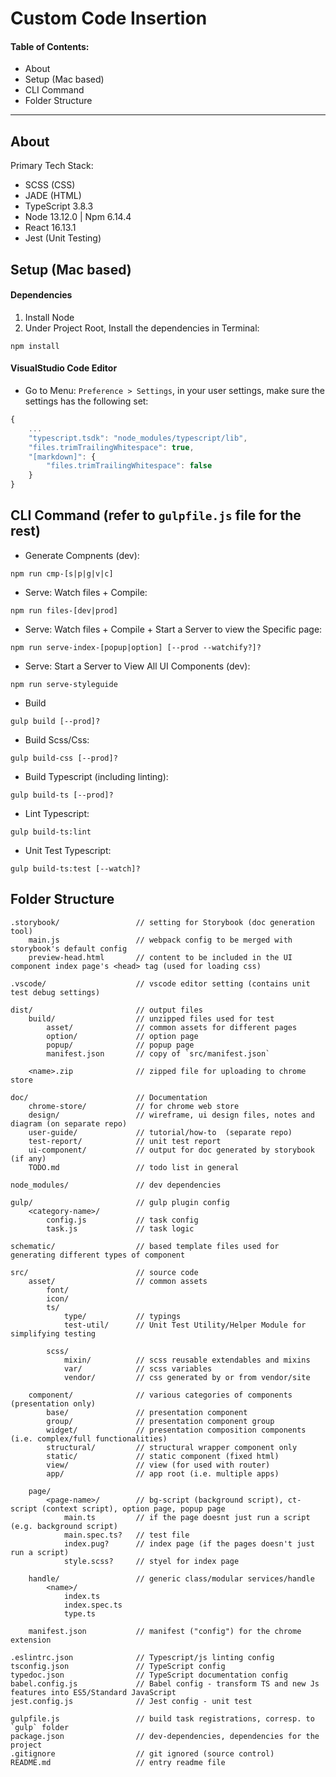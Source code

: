 # Custom Code Insertion

#### Table of Contents:
* About
* Setup (Mac based) 
* CLI Command
* Folder Structure

---

## About
Primary Tech Stack: 
* SCSS (CSS)
* JADE (HTML)
* TypeScript 3.8.3
* Node 13.12.0 | Npm 6.14.4
* React 16.13.1
* Jest (Unit Testing)


## Setup (Mac based) 
#### Dependencies
1. Install Node
2. Under Project Root, Install the dependencies in Terminal:  
```
npm install
```

#### VisualStudio Code Editor
* Go to Menu: `Preference > Settings`, in your user settings, make sure the settings has the following set: 
```javascript
{
    ...
    "typescript.tsdk": "node_modules/typescript/lib",
    "files.trimTrailingWhitespace": true,
    "[markdown]": {
        "files.trimTrailingWhitespace": false
    }        
}
```


## CLI Command (refer to `gulpfile.js` file for the rest)
* Generate Compnents (dev):
```
npm run cmp-[s|p|g|v|c]
```
* Serve: Watch files + Compile:
```
npm run files-[dev|prod]
```
* Serve: Watch files + Compile + Start a Server to view the Specific page:
```
npm run serve-index-[popup|option] [--prod --watchify?]?
```
* Serve: Start a Server to View All UI Components (dev):
```
npm run serve-styleguide
```
* Build
```
gulp build [--prod]?
``` 
* Build Scss/Css:
```
gulp build-css [--prod]?
```
* Build Typescript (including linting):
```
gulp build-ts [--prod]?
```
* Lint Typescript:
```
gulp build-ts:lint
```
* Unit Test Typescript:
```
gulp build-ts:test [--watch]?
```    


## Folder Structure
    .storybook/                 // setting for Storybook (doc generation tool)
        main.js                 // webpack config to be merged with storybook's default config
        preview-head.html       // content to be included in the UI component index page's <head> tag (used for loading css)

    .vscode/                    // vscode editor setting (contains unit test debug settings)

    dist/                       // output files
        build/                  // unzipped files used for test
            asset/              // common assets for different pages
            option/             // option page
            popup/              // popup page
            manifest.json       // copy of `src/manifest.json`

        <name>.zip              // zipped file for uploading to chrome store

    doc/                        // Documentation
        chrome-store/           // for chrome web store
        design/                 // wireframe, ui design files, notes and diagram (on separate repo)
        user-guide/             // tutorial/how-to  (separate repo)
        test-report/            // unit test report
        ui-component/           // output for doc generated by storybook (if any)
        TODO.md                 // todo list in general
        
    node_modules/               // dev dependencies

    gulp/                       // gulp plugin config
        <category-name>/
            config.js           // task config
            task.js             // task logic

    schematic/                  // based template files used for generating different types of component

    src/                        // source code
        asset/                  // common assets
            font/
            icon/
            ts/ 
                type/           // typings
                test-util/      // Unit Test Utility/Helper Module for simplifying testing                

            scss/    
                mixin/          // scss reusable extendables and mixins
                var/            // scss variables
                vendor/         // css generated by or from vendor/site

        component/              // various categories of components (presentation only)
            base/               // presentation component
            group/              // presentation component group
            widget/             // presentation composition components (i.e. complex/full functionalities)
            structural/         // structural wrapper component only
            static/             // static component (fixed html)
            view/               // view (for used with router)
            app/                // app root (i.e. multiple apps)

        page/
            <page-name>/        // bg-script (background script), ct-script (context script), option page, popup page
                main.ts         // if the page doesnt just run a script (e.g. background script)
                main.spec.ts?   // test file
                index.pug?      // index page (if the pages doesn't just run a script)
                style.scss?     // styel for index page

        handle/                 // generic class/modular services/handle
            <name>/ 
                index.ts
                index.spec.ts
                type.ts
        
        manifest.json           // manifest ("config") for the chrome extension 

    .eslintrc.json              // Typescript/js linting config
    tsconfig.json               // TypeScript config 
    typedoc.json                // TypeScript documentation config
    babel.config.js             // Babel config - transform TS and new Js features into ES5/Standard JavaScript
    jest.config.js              // Jest config - unit test

    gulpfile.js                 // build task registrations, corresp. to `gulp` folder   
    package.json                // dev-dependencies, dependencies for the project    
    .gitignore                  // git ignored (source control)
    README.md                   // entry readme file


